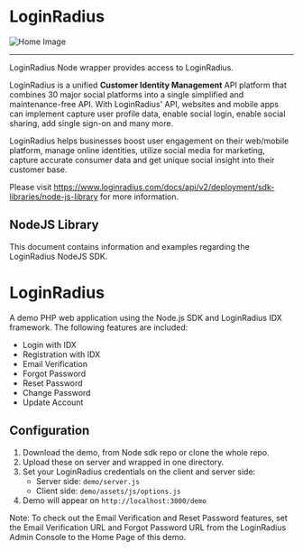 
LoginRadius
==========

![Home Image](http://docs.lrcontent.com/resources/github/banner-1544x500.png)

-----------------------------------------------
LoginRadius Node wrapper provides access to LoginRadius.

LoginRadius is a unified **Customer Identity Management** API platform that combines 30 major social platforms into a single simplified and maintenance-free API. With LoginRadius' API, websites and mobile apps can implement capture user profile data, enable social login, enable social sharing, add single sign-on and many more.

LoginRadius helps businesses boost user engagement on their web/mobile platform, manage online identities, utilize social media for marketing, capture accurate consumer data and get unique social insight into their customer base.

Please visit https://www.loginradius.com/docs/api/v2/deployment/sdk-libraries/node-js-library for more information.

NodeJS Library
--------------

This document contains information and examples regarding the LoginRadius NodeJS SDK.

# LoginRadius

A demo PHP web application using the Node.js SDK and LoginRadius IDX framework. The following features are included:

* Login with IDX
* Registration with IDX
* Email Verification
* Forgot Password
* Reset Password
* Change Password
* Update Account

## Configuration

1. Download the demo, from Node sdk repo or clone the whole repo.
2. Upload these on server and wrapped in one directory.
3. Set your LoginRadius credentials on the client and server side:
	* Server side: `demo/server.js`
	* Client side: `demo/assets/js/options.js`
4. Demo will appear on `http://localhost:3000/demo`


Note: To check out the Email Verification and Reset Password features, set the Email Verification URL and Forgot Password URL from the LoginRadius Admin Console to the Home Page of this demo.